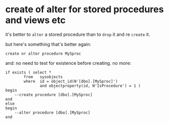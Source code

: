 # create of alter for stored procedures and views etc



it's better to `alter` a stored procedure than to `drop` it and re `create` it.

but here's something that's better again:


	create or alter procedure MySproc

and: no need to test for existence before creating. no more:


	if exists ( select * 
            from   sysobjects 
            where  id = object_id(N'[dbo].[MySproc]') 
                   and objectproperty(id, N'IsProcedure') = 1 )
	begin
		--create procedure [dbo].[MySproc]
	end
	else
	begin
		--alter procedure [dbo].[MySproc]
	end